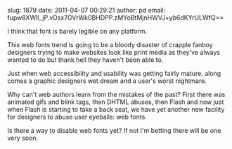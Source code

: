 slug:    1879
date:    2011-04-07 00:29:21
author:  pd
email:   fupw8XWlI_jP.vDsx7GVrWk0BHDPP.zMYoBtMjnHWVJ+yb6dKYrULWfQ==

I think that font is barely legible on any platform.

This web fonts trend is going to be a bloody disaster of crapple
fanboy designers trying to make websites look like print media as
they've always wanted to do but thank hell they haven't been able to.

Just when web accessibility and usability was getting fairly mature,
along comes a graphic designers wet dream and a user's worst
nightmare.

Why can't web authors learn from the mistakes of the past? First there
was animated gifs and blink tags, then DHTML abuses, then Flash and
now just when Flash is starting to take a back seat, we have yet
another new facility for designers to abuse user eyeballs: web fonts.

Is there a way to disable web fonts yet? If not I'm betting there will be one very soon.

